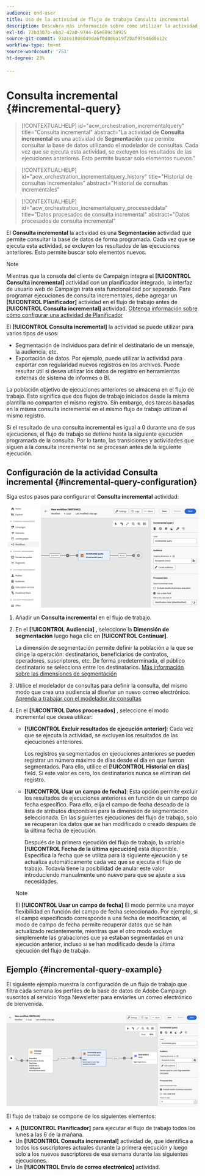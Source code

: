 ```yaml
---
audience: end-user
title: Uso de la actividad de flujo de trabajo Consulta incremental
description: Descubra más información sobre cómo utilizar la actividad del flujo de trabajo Consulta incremental
exl-id: 72bd307b-eba2-42a0-9744-05e089c34925
source-git-commit: 93ac61808049da6f0d800a19f2baf97946d8612c
workflow-type: tm+mt
source-wordcount: '751'
ht-degree: 23%

---
```


# Consulta incremental {#incremental-query}

<!--
>[!CONTEXTUALHELP]
>id="acw_homepage_welcome_rn5"
>title="Incremental Query activity"
>abstract="Use the new Incremental Query activity to query the database on a scheduled basis. Each time this activity is executed, the results from the previous executions are excluded. This allows you to target only new elements."
>additional-url="https://experienceleague.adobe.com/docs/campaign-web/v8/release-notes/release-notes.html" text="See release notes"
-->

>[!CONTEXTUALHELP]
>id="acw_orchestration_incrementalquery"
>title="Consulta incremental"
>abstract="La actividad de **Consulta incremental** es una actividad de **Segmentación** que permite consultar la base de datos utilizando el modelador de consultas. Cada vez que se ejecuta esta actividad, se excluyen los resultados de las ejecuciones anteriores. Esto permite buscar solo elementos nuevos."

>[!CONTEXTUALHELP]
>id="acw_orchestration_incrementalquery_history"
>title="Historial de consultas incrementales"
>abstract="Historial de consultas incrementales"

>[!CONTEXTUALHELP]
>id="acw_orchestration_incrementalquery_processeddata"
>title="Datos procesados de consulta incremental"
>abstract="Datos procesados de consulta incremental"

El **Consulta incremental** la actividad es una **Segmentación** actividad que permite consultar la base de datos de forma programada. Cada vez que se ejecuta esta actividad, se excluyen los resultados de las ejecuciones anteriores. Esto permite buscar solo elementos nuevos.

>[!NOTE]
>
>Mientras que la consola del cliente de Campaign integra el **[!UICONTROL Consulta incremental]** actividad con un planificador integrado, la interfaz de usuario web de Campaign trata esta funcionalidad por separado. Para programar ejecuciones de consulta incrementales, debe agregar un **[!UICONTROL Planificador]** actividad en el flujo de trabajo antes de **[!UICONTROL Consulta incremental]** actividad. [Obtenga información sobre cómo configurar una actividad de Planificador](scheduler.md)

El **[!UICONTROL Consulta incremental]** la actividad se puede utilizar para varios tipos de usos:

* Segmentación de individuos para definir el destinatario de un mensaje, la audiencia, etc.
* Exportación de datos. Por ejemplo, puede utilizar la actividad para exportar con regularidad nuevos registros en los archivos. Puede resultar útil si desea utilizar los datos de registro en herramientas externas de sistema de informes o BI.

La población objetivo de ejecuciones anteriores se almacena en el flujo de trabajo. Esto significa que dos flujos de trabajo iniciados desde la misma plantilla no comparten el mismo registro. Sin embargo, dos tareas basadas en la misma consulta incremental en el mismo flujo de trabajo utilizan el mismo registro.

Si el resultado de una consulta incremental es igual a 0 durante una de sus ejecuciones, el flujo de trabajo se detiene hasta la siguiente ejecución programada de la consulta. Por lo tanto, las transiciones y actividades que siguen a la consulta incremental no se procesan antes de la siguiente ejecución.

## Configuración de la actividad Consulta incremental {#incremental-query-configuration}

Siga estos pasos para configurar el **Consulta incremental** actividad:

![](../assets/incremental-query.png)

1. Añadir un **Consulta incremental** en el flujo de trabajo.

1. En el **[!UICONTROL Audiencia]** , seleccione la **Dimensión de segmentación** luego haga clic en **[!UICONTROL Continuar]**.

   La dimensión de segmentación permite definir la población a la que se dirige la operación: destinatarios, beneficiarios de contratos, operadores, suscriptores, etc. De forma predeterminada, el público destinatario se selecciona entre los destinatarios. [Más información sobre las dimensiones de segmentación](../../audience/about-recipients.md#targeting-dimensions)

1. Utilice el modelador de consultas para definir la consulta, del mismo modo que crea una audiencia al diseñar un nuevo correo electrónico. [Aprenda a trabajar con el modelador de consultas](../../query/query-modeler-overview.md)

1. En el **[!UICONTROL Datos procesados]** , seleccione el modo incremental que desea utilizar:

   * **[!UICONTROL Excluir resultados de ejecución anterior]**: Cada vez que se ejecuta la actividad, se excluyen los resultados de las ejecuciones anteriores.

     Los registros ya segmentados en ejecuciones anteriores se pueden registrar un número máximo de días desde el día en que fueron segmentados. Para ello, utilice el **[!UICONTROL Historial en días]** field. Si este valor es cero, los destinatarios nunca se eliminan del registro.

   * **[!UICONTROL Usar un campo de fecha]**: Esta opción permite excluir los resultados de ejecuciones anteriores en función de un campo de fecha específico. Para ello, elija el campo de fecha deseado de la lista de atributos disponibles para la dimensión de segmentación seleccionada. En las siguientes ejecuciones del flujo de trabajo, solo se recuperan los datos que se han modificado o creado después de la última fecha de ejecución.

     Después de la primera ejecución del flujo de trabajo, la variable **[!UICONTROL Fecha de la última ejecución]** está disponible. Especifica la fecha que se utiliza para la siguiente ejecución y se actualiza automáticamente cada vez que se ejecuta el flujo de trabajo. Todavía tiene la posibilidad de anular este valor introduciendo manualmente uno nuevo para que se ajuste a sus necesidades.

   >[!NOTE]
   >
   >El **[!UICONTROL Usar un campo de fecha]** El modo permite una mayor flexibilidad en función del campo de fecha seleccionado. Por ejemplo, si el campo especificado corresponde a una fecha de modificación, el modo de campo de fecha permite recuperar datos que se han actualizado recientemente, mientras que el otro modo excluye simplemente las grabaciones que ya estaban segmentadas en una ejecución anterior, incluso si se han modificado desde la última ejecución del flujo de trabajo.

## Ejemplo {#incremental-query-example}

El siguiente ejemplo muestra la configuración de un flujo de trabajo que filtra cada semana los perfiles de la base de datos de Adobe Campaign suscritos al servicio Yoga Newsletter para enviarles un correo electrónico de bienvenida.

![](../assets/incremental-query-example.png)

El flujo de trabajo se compone de los siguientes elementos:

* A **[!UICONTROL Planificador]** para ejecutar el flujo de trabajo todos los lunes a las 6 de la mañana.
* Un **[!UICONTROL Consulta incremental]** actividad de, que identifica a todos los suscriptores actuales durante la primera ejecución y luego solo a los nuevos suscriptores de esa semana durante las siguientes ejecuciones.
* Un **[!UICONTROL Envío de correo electrónico]** actividad.
